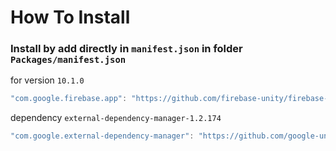 # How To Install

### Install by add directly in `manifest.json` in folder `Packages/manifest.json`

for version `10.1.0`
```csharp
"com.google.firebase.app": "https://github.com/firebase-unity/firebase-app.git#10.1.0",
```

dependency `external-dependency-manager-1.2.174`
```csharp
"com.google.external-dependency-manager": "https://github.com/google-unity/external-dependency-manager.git#1.2.174",
```
